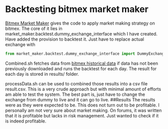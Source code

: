 # Backtesting bitmex market maker
[Bitmex Market Maker](https://github.com/BitMEX/sample-market-maker) gives the code to apply market making strategy on bitmex.
The core of it lies in market_maker.backtest.dummy_exchange_interface which I have created.
Have added the provision to backtest it. Just have to replace actual exchange with 
```python
from market_maker.backtest.dummy_exchange_interface import DummyExchangeInterface
```
Combined.sh fetches data from [bitmex historical data](https://public.bitmex.com/) if data has not been previously downloaded and runs the backtest for each day.
The result for each day is stored in results/ folder.

processData.sh can be used to combined those results into a csv file result.csv. 
This is a very crude approach but with minimal amount of efforts am able to test the system. The best part is, just have to change the exchange from dummy to live and it can go to live.
##Results
The results were as they were expected to be. This does not turn out to be profitable. I personally am not very sure about market making. On forums, it was written that it is profitable but lacks in risk management. Just wanted to check if it is indeed profitable.